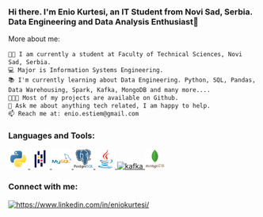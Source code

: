 ### Hi there. I'm Enio Kurtesi, an IT Student from Novi Sad, Serbia. Data Engineering and Data Analysis Enthusiast👋

More about me:

    👨‍🏛 I am currently a student at Faculty of Technical Sciences, Novi Sad, Serbia.
    💻 Major is Information Systems Engineering.
    📚 I'm currently learning about Data Engineering. Python, SQL, Pandas, Data Warehousing, Spark, Kafka, MongoDB and many more....
    👨🏻‍💻 Most of my projects are available on Github.
    💬 Ask me about anything tech related, I am happy to help.
    📫 Reach me at: enio.estiem@gmail.com
    
    



<h3 align="left">Languages and Tools:</h3>
<p align="left"> <a href="https://www.python.org" target="_blank" rel="noreferrer"> <img src="https://raw.githubusercontent.com/devicons/devicon/master/icons/python/python-original.svg" alt="python" width="40" height="40"/> </a> <a href="https://pandas.pydata.org/" target="_blank" rel="noreferrer"> <img src="https://raw.githubusercontent.com/devicons/devicon/2ae2a900d2f041da66e950e4d48052658d850630/icons/pandas/pandas-original.svg" alt="pandas" width="40" height="40"/> </a> <a href="https://www.mysql.com/" target="_blank" rel="noreferrer"> <img src="https://raw.githubusercontent.com/devicons/devicon/master/icons/mysql/mysql-original-wordmark.svg" alt="mysql" width="40" height="40"/> </a> <a href="https://www.postgresql.org" target="_blank" rel="noreferrer"> <img src="https://raw.githubusercontent.com/devicons/devicon/master/icons/postgresql/postgresql-original-wordmark.svg" alt="postgresql" width="40" height="40"/> </a> <a href="https://www.java.com" target="_blank" rel="noreferrer"> <img src="https://raw.githubusercontent.com/devicons/devicon/master/icons/java/java-original.svg" alt="java" width="40" height="40"/> </a> <a href="https://kafka.apache.org/" target="_blank" rel="noreferrer"> <img src="https://www.vectorlogo.zone/logos/apache_kafka/apache_kafka-icon.svg" alt="kafka" width="40" height="40"/> </a> <a href="https://www.mongodb.com/" target="_blank" rel="noreferrer"> <img src="https://raw.githubusercontent.com/devicons/devicon/master/icons/mongodb/mongodb-original-wordmark.svg" alt="mongodb" width="40" height="40"/> </a>     </p>

<h3 align="left">Connect with me:</h3>
<p align="left">
<a onclick="window.open(this.href,'_blank');return false;" href="https://linkedin.com/in/eniokurtesi/" target="_blank"><img align="center" src="https://raw.githubusercontent.com/rahuldkjain/github-profile-readme-generator/master/src/images/icons/Social/linked-in-alt.svg" alt="https://www.linkedin.com/in/eniokurtesi/" height="30" width="40" /></a>
</p>



    
